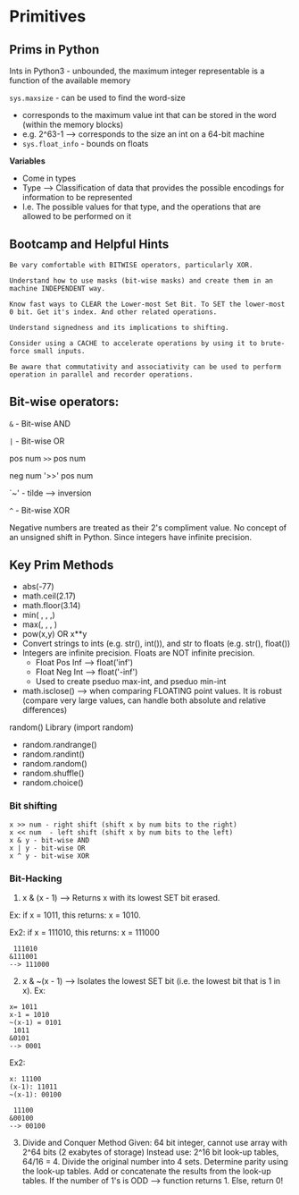 # Primitives

## Prims in Python

Ints in Python3 - unbounded, the maximum integer representable is a function of the available memory

`sys.maxsize` - can be used to find the word-size
- corresponds to the maximum value int that can be stored in the word (within the memory blocks)
- e.g. 2^63-1 --> corresponds to the size an int on a 64-bit machine
- `sys.float_info` - bounds on floats

**Variables**
- Come in types
- Type --> Classification of data that provides the possible encodings for information to be represented
- I.e. The possible values for that type, and the operations that are allowed to be performed on it


## Bootcamp and Helpful Hints

```
Be vary comfortable with BITWISE operators, particularly XOR.

Understand how to use masks (bit-wise masks) and create them in an machine INDEPENDENT way.

Know fast ways to CLEAR the Lower-most Set Bit. To SET the lower-most 0 bit. Get it's index. And other related operations.

Understand signedness and its implications to shifting.

Consider using a CACHE to accelerate operations by using it to brute-force small inputs.

Be aware that commutativity and associativity can be used to perform operation in parallel and recorder operations.
```

## Bit-wise operators:
`&` - Bit-wise AND

`|` - Bit-wise OR

pos num `>>` pos num

neg num '>>' pos num

`~' - tilde --> inversion

`^` - Bit-wise XOR

Negative numbers are treated as their 2's compliment value. No concept of an unsigned shift in Python. Since integers have infinite precision.

## Key Prim Methods
- abs(-77)
- math.ceil(2.17)
- math.floor(3.14)
- min( , , ,)
- max(, , , )
- pow(x,y) OR x**y
- Convert strings to ints (e.g. str(), int()), and str to floats (e.g. str(), float())
- Integers are infinite precision. Floats are NOT infinite precision.
   - Float Pos Inf --> float('inf')
   - Float Neg Int --> float('-inf')
   - Used to create pseduo max-int, and pseduo min-int
- math.isclose() --> when comparing FLOATING point values. It is robust (compare very large values, can handle both absolute and relative differences)

random() Library (import random)
- random.randrange()
- random.randint()
- random.random()
- random.shuffle()
- random.choice()

### Bit shifting
```
x >> num - right shift (shift x by num bits to the right)
x << num  - left shift (shift x by num bits to the left)
x & y - bit-wise AND
x | y - bit-wise OR
x ^ y - bit-wise XOR
```

### Bit-Hacking

1) x & (x - 1) --> Returns x with its lowest SET bit erased.

Ex: if x = 1011, this returns: x = 1010.

Ex2: if x = 111010, this returns: x = 111000
```
 111010
&111001
--> 111000
```

2) x & ~(x - 1) --> Isolates the lowest SET bit (i.e. the lowest bit that is 1 in x).
Ex: 
```
x= 1011
x-1 = 1010
~(x-1) = 0101
 1011
&0101
--> 0001
```
Ex2:
```
x: 11100
(x-1): 11011
~(x-1): 00100

 11100
&00100
--> 00100
```

3) Divide and Conquer Method
Given: 64 bit integer, cannot use array with 2^64 bits (2 exabytes of storage)
Instead use: 2^16 bit look-up tables, 64/16 = 4. Divide the original number into 4 sets. Determine parity using the look-up tables.
Add or concatenate the results from the look-up tables. If the number of 1's is ODD --> function returns 1. Else, return 0!
